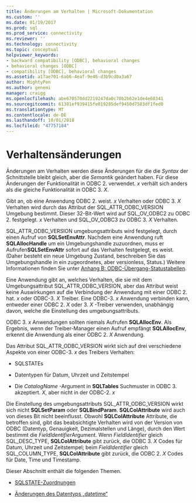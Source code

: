 ```yaml
---
title: Änderungen am Verhalten | Microsoft-Dokumentation
ms.custom: ''
ms.date: 01/19/2017
ms.prod: sql
ms.prod_service: connectivity
ms.reviewer: ''
ms.technology: connectivity
ms.topic: conceptual
helpviewer_keywords:
- backward compatibility [ODBC], behavioral changes
- behavioral changes [ODBC]
- compatibility [ODBC], behavioral changes
ms.assetid: a17ae701-6ab6-4eaf-9e46-d3b9cd0a3a67
author: MightyPen
ms.author: genemi
manager: craigg
ms.openlocfilehash: abe670570dd2219247da0c70b2b62e1de4e60341
ms.sourcegitcommit: 61381ef939415fe019285def9450d7583df1fed0
ms.translationtype: MT
ms.contentlocale: de-DE
ms.lasthandoff: 10/01/2018
ms.locfileid: "47757184"
---
```

# <a name="behavioral-changes"></a>Verhaltensänderungen
Änderungen am Verhalten werden diese Änderungen für die die *Syntax* der Schnittstelle bleibt gleich, aber die *Semantik* geändert haben. Für diese Änderungen der Funktionalität in ODBC 2. verwendet. *x* verhält sich anders als die gleiche Funktionalität in ODBC 3. *X*.  
  
 Gibt an, ob eine Anwendung ODBC 2. weist. *x* Verhalten oder ODBC 3. *X* Verhalten wird durch das Attribut der SQL_ATTR_ODBC_VERSION Umgebung bestimmt. Dieser 32-Bit-Wert wird auf SQL_OV_ODBC2 zu ODBC 2. festgelegt. *x* Verhalten und SQL_OV_ODBC3 zu ODBC 3. *X* Verhalten.  
  
 SQL_ATTR_ODBC_VERSION umgebungsattributs wird festgelegt, durch einen Aufruf von **SQLSetEnvAttr**. Nachdem eine Anwendung ruft **SQLAllocHandle** um ein Umgebungshandle zuzuordnen, muss er Aufrufen**SQLSetEnvAttr** sofort auf das Verhalten festgelegt, es weist. (Daher besteht ein neue Umgebung Zustand, beschreiben Sie das Umgebungshandle in ein zugeordnetes, aber versionless, Status.) Weitere Informationen finden Sie unter [Anhang B: ODBC-Übergang-Statustabellen](../../../odbc/reference/appendixes/appendix-b-odbc-state-transition-tables.md).  
  
 Eine Anwendung gibt an, welches Verhalten, die sie mit dem Umgebungsattribut SQL_ATTR_ODBC_VERSION, aber das Attribut weist keine Auswirkungen auf die Verbindung der Anwendung mit einer ODBC 2. hat. *x* oder ODBC-3. *X* Treiber. Eine ODBC-3. *x* Anwendung verbinden kann, entweder einer ODBC 2. *X* oder 3. *X* -Treiber verwenden, unabhängig davon, welche die Einstellung des umgebungsattributs.  
  
 ODBC 3. *x* Anwendungen sollten niemals Aufrufen **SQLAllocEnv**. Als Ergebnis, wenn der Treiber-Manager einen Aufruf empfängt **SQLAllocEnv**, erkennt die Anwendung als einer ODBC 2. *X* Anwendung.  
  
 Das Attribut SQL_ATTR_ODBC_VERSION wirkt sich auf drei verschiedene Aspekte von einer ODBC-3. *x* des Treibers Verhalten:  
  
-   SQLSTATEs  
  
-   Datentypen für Datum, Uhrzeit und Zeitstempel  
  
-   Die *CatalogName* -Argument in **SQLTables** Suchmuster in ODBC 3. akzeptiert. *X*, aber nicht in der ODBC-2. *x*  
  
 Die Einstellung des umgebungsattributs SQL_ATTR_ODBC_VERSION wirkt sich nicht **SQLSetParam** oder **SQLBindParam**. **SQLColAttribute** wird auch von dieses Bit nicht beeinflusst. Obwohl **SQLColAttribute** Attribute, die betroffen sind, gibt das beabsichtigte Verhalten wird von der Version von ODBC (Datentyp, Genauigkeit, Dezimalstellen und Länge), durch den Wert bestimmt die *FieldIdentifier*Argument. Wenn *FieldIdentifier* gleich SQL_DESC_TYPE, **SQLColAttribute** gibt zurück, die ODBC 3. *X* Codes für Datum, Uhrzeit und Zeitstempel; beim *FieldIdentifier* gleich SQL_COLUMN_TYPE, **SQLColAttribute** gibt zurück, die ODBC 2. *X* Codes für Date, Time und Timestamp.  
  
 Dieser Abschnitt enthält die folgenden Themen.  
  
-   [SQLSTATE-Zuordnungen](../../../odbc/reference/develop-app/sqlstate-mappings.md)  
  
-   [Änderungen des Datentyps „datetime“](../../../odbc/reference/develop-app/datetime-data-type-changes.md)
